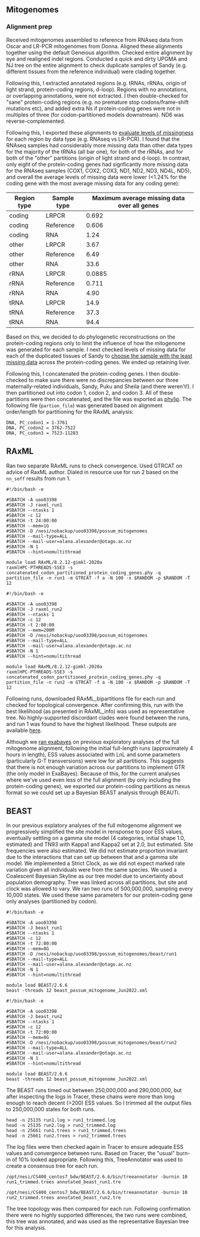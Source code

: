 ## Mitogenomes

### Alignment prep
Received mitogenomes assembled to reference from RNAseq data from Oscar and LR-PCR mitogenomes from Donna. Aligned these alignments together using the default Geneious algorithm. Checked entire alignment by eye and realigned indel regions. Conducted a quick and dirty UPGMA and NJ tree on the entire alignment to check duplicate samples of Sandy (e.g. different tissues from the reference individual) were clading together. 

Following this, I extracted annotated regions (e.g. tRNAs, rRNAs, origin of light strand, protein-coding regions, d-loop). Regions with no annotations, or overlapping annotations, were not extracted. I then double-checked for "sane" protein-coding regions (e.g. no premature stop codons/frame-shift mutations etc), and added extra Ns if protein-coding genes were not in multiples of three (for codon-partitioned models downstream). ND6 was reverse-complemented.

Following this, I exported these alignments to [evaluate levels of missingness](summarising_missing_data.R) for each region by data type (e.g. RNAseq vs LR-PCR). I found that the RNAseq samples had considerably more missing data than other data types for the majority of the tRNAs (all bar one), for both of the rRNAs, and for both of the "other" partitions (origin of light strand and d-loop). In contrast, only eight of the protein-coding genes had signficantly more missing data for the RNAseq samples (COX1, COX2, COX3, ND1, ND2, ND3, ND4L, ND5), and overall the average levels of missing data were lower (<1.24% for the coding gene with the most average missing data for any coding gene):

| Region type | Sample type | Maximum average missing data over all genes |
| ----------- | ----------- | ----------------------------------- |
| coding      | LRPCR       |              0.692                  |
| coding      | Reference   |              0.606                  |
| coding      | RNA         |              1.24                   |
| other       | LRPCR       |              3.67                   |
| other       | Reference   |              6.49                   |
| other       | RNA         |             33.6                    |
| rRNA        | LRPCR       |              0.0885                 |
| rRNA        | Reference   |              0.711                  |
| rRNA        | RNA         |              4.90                   |
| tRNA        | LRPCR       |             14.9                    |
| tRNA        | Reference   |             37.3                    |
| tRNA        | RNA         |             94.4                    |

Based on this, we decided to do phylogenetic reconstructions on the protein-coding regions only to limit the influence of how the mitogenome was generated for each sample. I next checked levels of missing data for each of the duplicated tissues of Sandy to [choose the sample with the least missing data](summarising_missing_data.R) across the protein-coding genes. We ended up retaining liver.

Following this, I concatenated the protein-coding genes. I then double-checked to make sure there were no discrepancies between our three maternally-related individuals, Sandy, Puku and Sheila (and there weren't!). I then partitioned out into codon 1, codon 2, and codon 3. All of these partitions were then concatenated, and the file was exported as [phylip](data/concatenated_codon_partitioned_protein_coding_genes.phy). The following file (`partion_file`) was generated based on alignment order/length for partitioning for the RAxML analysis:
```
DNA, PC_codon1 = 1-3761
DNA, PC_codon2 = 3762-7522
DNA, PC_codon3 = 7523-11283
```

## RAxML
Ran two separate RAxML runs to check convergence. Used GTRCAT on advice of RaxML author. Dialed in resource use for run 2 based on the `nn_seff` results from run 1.
```
#!/bin/bash -e

#SBATCH -A uoo03398 
#SBATCH -J raxml_run1
#SBATCH --ntasks 1
#SBATCH -c 12
#SBATCH -t 24:00:00
#SBATCH --mem=1G
#SBATCH -D /nesi/nobackup/uoo03398/possum_mitogenomes
#SBATCH --mail-type=ALL
#SBATCH --mail-user=alana.alexander@otago.ac.nz
#SBATCH -N 1
#SBATCH --hint=nomultithread

module load RAxML/8.2.12-gimkl-2020a
raxmlHPC-PTHREADS-SSE3 -s concatenated_codon_partitioned_protein_coding_genes.phy -q partition_file -n run1 -m GTRCAT -f a -N 100 -x $RANDOM -p $RANDOM -T 12
```
```
#!/bin/bash -e

#SBATCH -A uoo03398 
#SBATCH -J raxml_run2
#SBATCH --ntasks 1
#SBATCH -c 12
#SBATCH -t 2:00:00
#SBATCH --mem=200M
#SBATCH -D /nesi/nobackup/uoo03398/possum_mitogenomes
#SBATCH --mail-type=ALL
#SBATCH --mail-user=alana.alexander@otago.ac.nz
#SBATCH -N 1
#SBATCH --hint=nomultithread

module load RAxML/8.2.12-gimkl-2020a
raxmlHPC-PTHREADS-SSE3 -s concatenated_codon_partitioned_protein_coding_genes.phy -q partition_file -n run2 -m GTRCAT -f a -N 100 -x $RANDOM -p $RANDOM -T 12
```
Following runs, downloaded RAxML_bipartitions file for each run and checked for topological convergence. After confirming this, run with the best likelihood (as presented in RAxML_info) was used as representative tree. No highly-supported discordant clades were found between the runs, and run 1 was found to have the highest likelihood. These outputs are available [here](https://github.com/laninsky/possums/tree/main/mitogenomes/outputs).

Although we [ran exabayes](old_analyses/exabayes.md) on previous exploratory analyses of the full mitogenome alignment, following the initial full-length runs (approximately 4 hours in length), ESS values associated with LnL and some parameters (particularly G-T transversions) were low for all partitions. This suggests that there is not enough variation across our partitions to implement GTR (the only model in ExaBayes). Because of this, for the current analyses where we've used even less of the full alignment (by only including the protein-coding genes), we exported our protein-coding partitions as nexus format so we could set up a Bayesian BEAST analysis through BEAUTi.

## BEAST
In our previous explatory analyses of the full mitogenome alignment we progressively simplified the site model in rensponse to poor ESS values, eventually settling on a gamma site model (4 categories, initial shape 1.0, estimated) and TN93 with Kappa1 and Kappa2 set at 2.0, but estimated. Site frequencies were also estimated. We did not estimate proportion invariant due to the interactions that can set up between that and a gamma site model. We implemented a Strict Clock, as we did not expect marked rate variation given all individuals were from the same species. We used a Coalescent Bayesian Skyline as our tree model due to uncertainty about population demography. Tree was linked across all partitions, but site and clock was allowed to vary. We ran two runs of 500,000,000, sampling every 10,000 states. We used these same parameters for our protein-coding gene only analyses (partitioned by codon).
```
#!/bin/bash -e

#SBATCH -A uoo03398 
#SBATCH -J beast_run1
#SBATCH --ntasks 1
#SBATCH -c 12
#SBATCH -t 72:00:00
#SBATCH --mem=8G
#SBATCH -D /nesi/nobackup/uoo03398/possum_mitogenomes/beast/run1
#SBATCH --mail-type=ALL
#SBATCH --mail-user=alana.alexander@otago.ac.nz
#SBATCH -N 1
#SBATCH --hint=nomultithread

module load BEAST/2.6.6
beast -threads 12 beast_possum_mitogenome_Jun2022.xml

#!/bin/bash -e

#SBATCH -A uoo03398 
#SBATCH -J beast_run2
#SBATCH --ntasks 1
#SBATCH -c 12
#SBATCH -t 72:00:00
#SBATCH --mem=8G
#SBATCH -D /nesi/nobackup/uoo03398/possum_mitogenomes/beast/run2
#SBATCH --mail-type=ALL
#SBATCH --mail-user=alana.alexander@otago.ac.nz
#SBATCH -N 1
#SBATCH --hint=nomultithread

module load BEAST/2.6.6
beast -threads 12 beast_possum_mitogenome_Jun2022.xml

```
The BEAST runs timed out between 250,000,000 and 290,000,000, but after inspecting the logs in Tracer, these chains were more than long enough to reach decent (>200) ESS values. So I trimmed all the output files to 250,000,000 states for both runs. 
```
head -n 25135 run1.log > run1_trimmed.log
head -n 25135 run2.log > run2_trimmed.log
head -n 25661 run1.trees > run1_trimmed.trees
head -n 25661 run2.trees > run2_trimmed.trees
```
The log files were then checked again in Tracer to ensure adequate ESS values and convergence between runs. Based on Tracer, the "usual" burn-in of 10% looked appropriate. Following this, TreeAnnotator was used to create a consensus tree for each run.
```
/opt/nesi/CS400_centos7_bdw/BEAST/2.6.6/bin/treeannotator -burnin 10 run1_trimmed.trees annotated_beast_run1.tre

/opt/nesi/CS400_centos7_bdw/BEAST/2.6.6/bin/treeannotator -burnin 10 run2_trimmed.trees annotated_beast_run2.tre
```
The tree topology was then compared for each run. Following confirmation there were no highly supported differences, the two runs were combined, this tree was annotated, and was used as the representative Bayesian tree for this analysis.
